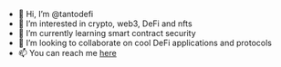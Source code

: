 - 👋 Hi, I’m @tantodefi
- 👀 I’m interested in crypto, web3, DeFi and nfts
- 🌱 I’m currently learning smart contract security
- 💞️ I’m looking to collaborate on cool DeFi applications and protocols
- 📫 You can reach me [here](https://linqapp.com/tanto_defi)

<!---
tantodefi/tantodefi is a ✨ special ✨ repository because its `README.md` (this file) appears on your GitHub profile.
You can click the Preview link to take a look at your changes.
--->
